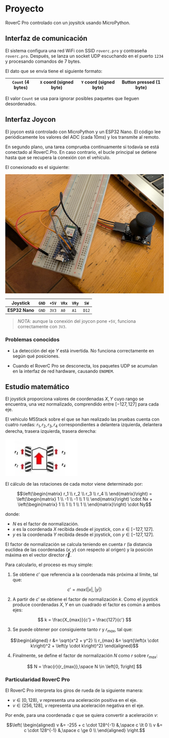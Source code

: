 # Proyecto

RoverC Pro controlado con un joysitck usando MicroPython.

## Interfaz de comunicación

El sistema configura una red WiFi con SSID `roverc.pro` y contraseña `roverc.pro`.
Después, se lanza un socket UDP escuchando en el puerto `1234` y procesando comandos
de 7 bytes.

El dato que se envía tiene el siguiente formato:

| `Count` (4 bytes) | `X` coord (signed byte) | `Y` coord (signed byte) | Button pressed (1 byte) |
|-------------------|-------------------------|-------------------------|-------------------------|

El valor `Count` se usa para ignorar posibles paquetes que lleguen desordenados.

## Interfaz Joycon

El joycon está controlado con MicroPython y un ESP32 Nano. El código lee periódicamente
los valores del ADC (cada $10 ms$) y los transmite al remoto.

En segundo plano, una tarea comprueba continuamente si todavía se está conectado al
RoverC.Pro. En caso contrario, el bucle principal se detiene hasta que se recupera
la conexión con el vehículo.

El conexionado es el siguiente:

![Joystick wiring](docs/joystick-pcb.jpg)

| **Joystick**   | `GND` | `+5V` | `VRx` | `VRy` | `SW`  |
|----------------|-------|-------|-------|-------|-------|
| **ESP32 Nano** | `GND` | `3V3` | `A0`  | `A1`  | `D12` |

> *NOTA*: aunque la conexión del joycon pone `+5V`, funciona correctamente con `3V3`.

### Problemas conocidos

- La detección del eje $Y$ está invertida. No funciona correctamente en según qué
  posiciones.

- Cuando el RoverC Pro se desconecta, los paquetes UDP se acumulan en la interfaz
  de red hardware, causando `ENOMEM`.

## Estudio matemático

El joystick proporciona valores de coordenadas $X, Y$ cuyo rango se encuentra, una
vez normalizado, comprendido entre $[-127, 127]$ para cada eje.

El vehículo M5Stack sobre el que se han realizado las pruebas cuenta con cuatro
ruedas: $r_1, r_2, r_3, r_4$ correspondientes a delantera izquierda, delantera
derecha, trasera izquierda, trasera derecha:

![RoverC Pro Wheels Diagram](docs/m5stack.png)

El cálculo de las rotaciones de cada motor viene determinado por:

$$\left(\begin{matrix}
    r_1 \\
    r_2 \\
    r_3 \\
    r_4 \\
\end{matrix}\right) = \left(\begin{matrix}
    1 \\
    -1 \\
    -1 \\
    1 \\
\end{matrix}\right) \cdot Nx + \left(\begin{matrix}
    1 \\
    1 \\
    1 \\
    1 \\
\end{matrix}\right) \cdot Ny$$

donde:

- $N$ es el factor de normalización.
- $x$ es la coordenada $X$ recibida desde el joystick, con $x \in [-127, 127]$.
- $y$ es la coordenada $Y$ recibida desde el joystick, con $y \in [-127, 127]$.

El factor de normalización se calcula teniendo en cuenta $r$ (la distancia euclídea
de las coordenadas $\left(x, y\right)$ con respecto al origen) y la posición máxima
en el vector director $\vec{r}$.

Para calcularlo, el proceso es muy simple:

1. Se obtiene $c'$ que referencia a la coordenada más próxima al límite, tal que:

$$ c' = max\left(\left|x\right|, \left|y\right|\right) $$

2. A partir de $c'$ se obtiene el factor de normalización $k$. Como
   el joystick produce coordenadas $X, Y$ en un cuadrado el factor es común a ambos
   ejes:

$$ k = \frac{X_{max}}{c'} = \frac{127}{c'} $$

3. Se puede obtener por consiguiente tanto $r$ y $r_{max}$, tal que:

$$\begin{aligned}
    r       &= \sqrt{x^2 + y^2} \\
    r_{max} &= \sqrt{\left(x \cdot k\right)^2 + \left(y \cdot k\right)^2}
\end{aligned}$$

4. Finalmente, se define el factor de normalización $N$ como $r$ sobre $r_{max}$:

$$ N = \frac{r}{r_{max}},\space N \in \left[0, 1\right] $$

### Particularidad RoverC Pro

El RoverC Pro interpreta los giros de rueda de la siguiente manera:

- $v \in \left[0, 128\right)$, $v$ representa una aceleración positiva en el eje.
- $v \in \left(256, 128\right]$, $v$ representa una aceleración negativa en el eje.

Por ende, para una coordenada $c$ que se quiera convertir a aceleración $v$:

$$\left(
    \begin{aligned}
        v &= -255 + c \cdot 128^{-1} &,\space c \lt 0 \\
        v &= c \cdot 128^{-1}        &,\space c \ge 0 \\
    \end{aligned}
\right.$$
